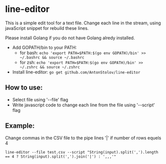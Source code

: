 # line-editor

This is a simple edit tool for a text file. Change each line in the stream, using javaScript snippet for rebuild these lines.

Please install Golang if you do not have Golang alredy installed.

* Add GOPATH/bin to your PATH:
    * for bash:
    `echo 'export PATH=$PATH:$(go env GOPATH)/bin' >> ~/.bashrc && source ~/.bashrc`
    * for zsh:
    `echo 'export PATH=$PATH:$(go env GOPATH)/bin' >> ~/.zshrc && source ~/.zshrc`
* Install line-editor:
    `go get github.com/AntonStolov/line-editor`

## How to use:

* Select file using '--file' flag
* Write javascript code to change each line from the file using '--script' flag

## Example:
Change commas in the CSV file to the pipe lines '|' if number of rows equels 4

`line-editor --file test.csv --script "String(input).split(',').length == 4 ? String(input).split(',').join('|') : ',,,'"`